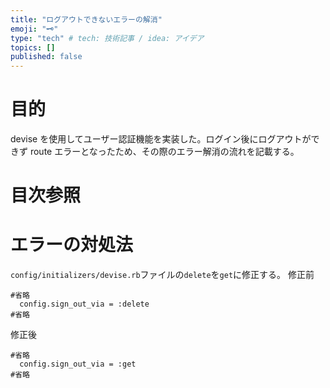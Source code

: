 ```yaml
---
title: "ログアウトできないエラーの解消"
emoji: "🗝️"
type: "tech" # tech: 技術記事 / idea: アイデア
topics: []
published: false
---
```

# 目的
devise を使用してユーザー認証機能を実装した。ログイン後にログアウトができず route エラーとなったため、その際のエラー解消の流れを記載する。

# 目次参照

# エラーの対処法

```config/initializers/devise.rb```ファイルの```delete```を```get```に修正する。
修正前
```
#省略
  config.sign_out_via = :delete
#省略
```

修正後
```
#省略
  config.sign_out_via = :get
#省略
```